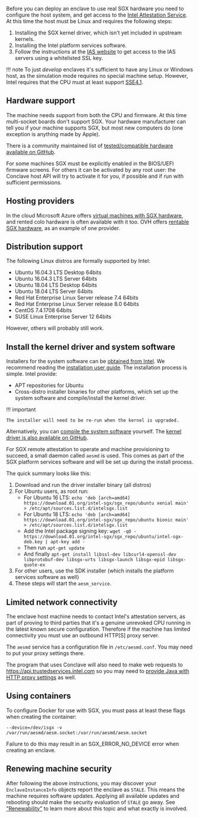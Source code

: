 Before you can deploy an enclave to use real SGX hardware you need to configure the host system, and get access to the
[Intel Attestation Service](ias.md). At this time the host must be Linux and requires the following steps:

1. Installing the SGX kernel driver, which isn't yet included in upstream kernels.
2. Installing the Intel platform services software.
3. Follow the instructions at the [IAS website](https://api.portal.trustedservices.intel.com/EPID-attestation) to get
   access to the IAS servers using a whitelisted SSL key.

!!! note
    To just *develop* enclaves it's sufficient to have any Linux or Windows host, as the simulation mode requires no 
    special machine setup. However, Intel requires that the CPU must at least support [SSE4.1](https://en.wikipedia.org/wiki/SSE4#SSE4.1).

## Hardware support

The machine needs support from both the CPU and firmware. At this time multi-socket boards don't support SGX. Your 
hardware manufacturer can tell you if your machine supports SGX, but most new computers do (one exception is anything 
made by Apple).

There is a community maintained list of [tested/compatible hardware available on GitHub](https://github.com/ayeks/SGX-hardware).

For some machines SGX must be explicitly enabled in the BIOS/UEFI firmware screens. For others it can be activated
by any root user: the Conclave host API will try to activate it for you, if possible and if run with sufficient
permissions.

## Hosting providers

In the cloud Microsoft Azure offers [virtual machines with SGX hardware](https://azure.microsoft.com/en-us/solutions/confidential-compute/), 
and rented colo hardware is often available with it too. OVH offers [rentable SGX hardware](https://www.ovh.com/world/dedicated-servers/software-guard-extensions/), 
as an example of one provider.

## Distribution support

The following Linux distros are formally supported by Intel:

* Ubuntu 16.04.3 LTS Desktop 64bits
* Ubuntu 16.04.3 LTS Server 64bits
* Ubuntu 18.04 LTS Desktop 64bits
* Ubuntu 18.04 LTS Server 64bits
* Red Hat Enterprise Linux Server release 7.4 64bits
* Red Hat Enterprise Linux Server release 8.0 64bits
* CentOS 7.4.1708 64bits
* SUSE Linux Enterprise Server 12 64bits

However, others will probably still work.

## Install the kernel driver and system software

Installers for the system software can be [obtained from Intel](https://01.org/intel-software-guard-extensions/downloads).
We recommend reading the [installation user guide](https://download.01.org/intel-sgx/sgx-linux/2.9.1/docs/Intel_SGX_Installation_Guide_Linux_2.9.1_Open_Source.pdf).
The installation process is simple. Intel provide:

* APT repositories for Ubuntu
* Cross-distro installer binaries for other platforms, which set up the system software and compile/install the kernel driver.

!!! important

    The installer will need to be re-run when the kernel is upgraded.

Alternatively, you can [compile the system software](https://github.com/intel/linux-sgx/releases/tag/sgx_2.9.1) yourself.
The [kernel driver is also available on GitHub](https://github.com/intel/linux-sgx-driver).  

For SGX remote attestation to operate and machine provisioning to succeed, a small daemon called `aesmd` is used. This
comes as part of the SGX platform services software and will be set up during the install process.

The quick summary looks like this:

1. Download and run the driver installer binary (all distros)
2. For Ubuntu users, as root run:
   * For Ubuntu 16 LTS: `echo 'deb [arch=amd64] https://download.01.org/intel-sgx/sgx_repo/ubuntu xenial main' > /etc/apt/sources.list.d/intelsgx.list`
   * For Ubuntu 18 LTS: `echo 'deb [arch=amd64] https://download.01.org/intel-sgx/sgx_repo/ubuntu bionic main' > /etc/apt/sources.list.d/intelsgx.list`
   * Add the Intel package signing key: `wget -qO - https://download.01.org/intel-sgx/sgx_repo/ubuntu/intel-sgx-deb.key | apt-key add -`
   * Then run `apt-get update`
   * And finally `apt-get install libssl-dev libcurl4-openssl-dev libprotobuf-dev libsgx-urts libsgx-launch libsgx-epid libsgx-quote-ex`
3. For other users, use the SDK installer (which installs the platform services software as well)
4. These steps will start the `aesm_service`. 


## Limited network connectivity

The enclave host machine needs to contact Intel's attestation servers, as part of proving to third parties that it's
a genuine unrevoked CPU running in the latest known secure configuration. Therefore if the machine has limited
connectivity you must use an outbound HTTP[S] proxy server.

The `aesmd` service has a configuration file in `/etc/aesmd.conf`. You may need to put your proxy settings there.

The program that uses Conclave will also need to make web requests to https://api.trustedservices.intel.com so you
may need to [provide Java with HTTP proxy settings](https://docs.oracle.com/javase/8/docs/technotes/guides/net/proxies.html) 
as well. 
   
## Using containers

To configure Docker for use with SGX, you must pass at least these flags when creating the container: 

`--device=/dev/isgx -v /var/run/aesmd/aesm.socket:/var/run/aesmd/aesm.socket`

Failure to do this may result in an SGX_ERROR_NO_DEVICE error when creating an enclave. 

<!--- TODO: We should offer a machine setup test tool here or use the one from Fortanix -->

## Renewing machine security  

After following the above instructions, you may discover your `EnclaveInstanceInfo` objects report the enclave as 
`STALE`. This means the machine requires software updates. Applying all available updates and
rebooting should make the security evaluation of `STALE` go away. See ["Renewability"](renewability.md) to learn more
about this topic and what exactly is involved.